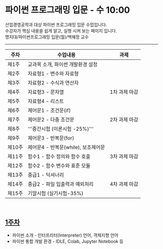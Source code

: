 # 파이썬 프로그래밍 입문 - 수 10:00 <br>
산업경영공학과 대상 파이썬 프로그래밍 입문 수업입니다.<br>
수강자가 핵심 내용을 쉽게 알고, 실행 시켜 보는 페이지 입니다. <br> 
명지대/파이썬프로그래밍 입문(월)/백혜정 교수<br>

<hr size = "10px", width ="500px">

| 주차 | 수업내용 | 과제 |
| --- | --- | --- |
| 제1주 | 교과목 소개, 파이썬 개발환경 설정 |   | 
| 제2주 | 자료형1 - 변수와 자료형 |   | 
| 제3주 | 자료형2 - 수식과 연산자 |   | 
| 제4주 | 자료형3 - 문자열 | 1차 과제 마감    | 
| 제5주 | 자료형4 - 리스트 |  | 
| 제6주 | 제어문1 - 조건문(if) |  | 
| 제7주 | 제어문2 - 다중 조건문 |2차 과제 마감 | 
| 제8주 | '''중간시험 (이론시험 -25%)'''  |  | 
| 제9주 | 제어문3 - 반복문(for)  |  | 
| 제10주 | 제어문4 - 반복문(while), 보조제어문  |  | 
| 제11주 | 함수1 - 함수 정의와 함수 호출 |3차 과제 마감  | 
| 제12주 | 함수2 - 함수 변수와 표준 모듈  |  | 
| 제13주 | 중급1 - 딕셔너리  | | 
| 제14주 | 중급2 - 파일 입출력과 예외처리 |4차 과제 마감  | 
| 제15주 | 기말시험 (실기시험-35%) | | 


<br>

## [1주차]()
<ul>
  <li>
    파이썬 소개 - 인터프리터(Interpreter) 언어, 객체지향 언어     
  </li>
  <li>
    파이썬 통합 개발 환경 - IDLE, Colab, Jupyter Notebook 등    
  </li>
</ul>
